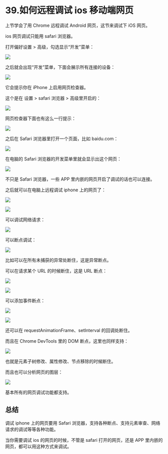 # 39.如何远程调试 ios 移动端网页

上节学会了用 Chrome 远程调试 Android 网页，这节来调试下 iOS 网页。

ios 网页调试只能用 safari 浏览器。

打开偏好设置 > 高级，勾选显示“开发”菜单：

![](./images/dccee3670fe492139d806ecb66f99862.webp )

之后就会出现“开发”菜单，下面会展示所有连接的设备：

![](./images/7e69550082fc7c78a5cf4c23b24e9b18.webp )

它会提示你在 iPhone 上启用网页检查器。

这个是在 设置 > safari 浏览器 > 高级里开启的：

![](./images/c4519c5580be363c93d28ff862b9da41.webp )

网页检查器下面也有这么一行提示：

![](./images/a7181392e07ed53309ceaf8b094fc833.webp )

之后在 Safari 浏览器里打开一个页面，比如 baidu.com：

![](./images/97dc960c0d49a8ebcca621799c144c7a.webp )

在电脑的 Safari 浏览器的开发菜单里就会显示出这个网页：

![](./images/f69a28ec51e8c2c508b7c82888af53ff.webp )

不只是 Safari 浏览器，一些 APP 里内嵌的网页开启了调试的话也可以连接。

之后就可以在电脑上远程调试 iphone 上的网页了：

![](./images/207c481386ad46dd725037a51ecae493.webp )

![](./images/a5bb6742022682c53622f3cd02e70e91.webp )

可以调试网络请求：

![](./images/5ecc388be54b600d0bde232dd6bf4551.webp )

可以断点调试：

![](./images/3de10a753d1754fe12bcef80218cbacb.webp )

比如可以在所有未捕获的异常处断住，这是异常断点。

可以在请求某个 URL 的时候断住，这是 URL 断点：

![](./images/b152a29d83c7e0dcd8e8ec69a47c9663.webp )

![](./images/a089f74ed18ad1a547001b69ea5dfab4.webp )

可以添加事件断点：

![](./images/c9c689d17b5efb65b725ae0b17df1833.webp )

![](./images/88c5d520c3d1fa84ad967f9ee6e0ee05.webp )

还可以在 requestAnimationFrame、setInterval 的回调处断住。

而且在 Chrome DevTools 里的 DOM 断点，这里也同样支持：

![](./images/c890e2680b5c36b216b764ec603a8272.webp )

也就是元素子树修改、属性修改、节点移除的时候断住。

而且也可以分析网页的图层：

![](./images/1ba53e3d6031df1858005aa49e5539f0.webp )

基本所有的网页调试功能都支持。

## 总结

调试 iphone 上的网页要用 Safari 浏览器，支持各种断点、支持元素审查、网络请求的调试等等各种功能。

当你需要调试 ios 的网页的时候，不管是 safari 打开的网页，还是 APP 里内嵌的网页，都可以用这种方式来调试。


